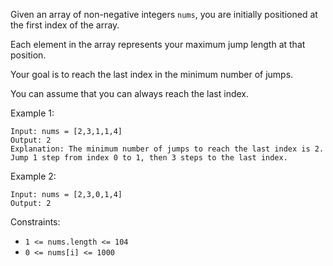 Given an array of non-negative integers `nums`, you are initially positioned at the first index of the array.

Each element in the array represents your maximum jump length at that position.

Your goal is to reach the last index in the minimum number of jumps.

You can assume that you can always reach the last index.

Example 1:
```
Input: nums = [2,3,1,1,4]
Output: 2
Explanation: The minimum number of jumps to reach the last index is 2. Jump 1 step from index 0 to 1, then 3 steps to the last index.
```
Example 2:
```
Input: nums = [2,3,0,1,4]
Output: 2
```

Constraints:
- `1 <= nums.length <= 104`
- `0 <= nums[i] <= 1000`
